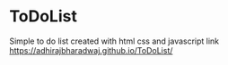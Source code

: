# ToDoList
Simple to do list created with html css and  javascript
link
https://adhirajbharadwaj.github.io/ToDoList/
